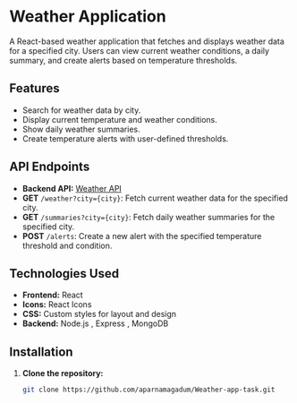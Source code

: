 # Weather Application

A React-based weather application that fetches and displays weather data for a specified city. Users can view current weather conditions, a daily summary, and create alerts based on temperature thresholds.

## Features

- Search for weather data by city.
- Display current temperature and weather conditions.
- Show daily weather summaries.
- Create temperature alerts with user-defined thresholds.

## API Endpoints

- **Backend API:** [Weather API](https://weather-app-task-84mg.onrender.com/)
- **GET** `/weather?city={city}`: Fetch current weather data for the specified city. 
- **GET** `/summaries?city={city}`: Fetch daily weather summaries for the specified city.  
- **POST** `/alerts`: Create a new alert with the specified temperature threshold and condition.  
  
## Technologies Used

- **Frontend:** React
- **Icons:** React Icons
- **CSS:** Custom styles for layout and design
- **Backend:** Node.js , Express , MongoDB

## Installation

1. **Clone the repository:**

   ```bash
   git clone https://github.com/aparnamagadum/Weather-app-task.git

